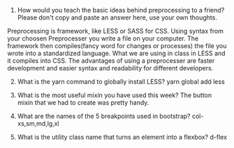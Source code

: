 1. How would you teach the basic ideas behind preprocessing to a friend? Please don't copy and paste an answer here, use your own thoughts.

Preprocessing is framework, like LESS or SASS for CSS. Using syntax from your choosen Preprocesser you write a file on your computer. The framework then compiles(fancy word for changes or processes) the file you wrote into a standardized language. What we are using in class in LESS and it compiles into CSS. The advantages of using a preprocesser are faster development and easier syntax and readability for different developers.

2. What is the yarn command to globally install LESS?
yarn global add less

3. What is the most useful mixin you have used this week?
The button mixin that we had to create was pretty handy.

4. What are the names of the 5 breakpoints used in bootstrap?
col- xs,sm,md,lg,xl

5. What is the utility class name that turns an element into a flexbox?
d-flex